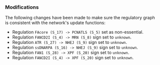 ### Modifications

The following changes have been made to make sure the regulatory graph is consistent with the network's update functions:

 - Regulation `FAcore (S_17) -> PCNATLS (S_5)` set as non-essential.
 - Regulation `FANCD2I (S_4) -> MRN (S_8)` sign set to `unknown`.
 - Regulation `ATR (S_27) -> NHEJ (S_9)` sign set to `unknown`.
 - Regulation `ssDNARPA (S_16) -> NHEJ (S_9)` sign set to `unknown`.
 - Regulation `FAN1 (S_28) -> XPF (S_20)` sign set to `unknown`.
 - Regulation `FANCD2I (S_4) -> XPF (S_20)` sign set to `unknown`.
